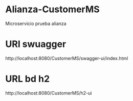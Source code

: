 # Alianza-CustomerMS
Microservicio prueba alianza
# URl swuagger
http://localhost:8080/CustomerMS/swagger-ui/index.html
# URL bd h2
http://localhost:8080/CustomerMS/h2-ui

